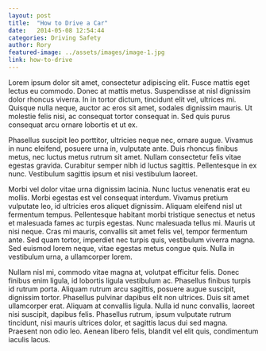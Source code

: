 ```yaml
---
layout: post
title:  "How to Drive a Car"
date:   2014-05-08 12:54:44
categories: Driving Safety
author: Rory
featured-image: ../assets/images/image-1.jpg
link: how-to-drive
---
```

Lorem ipsum dolor sit amet, consectetur adipiscing elit. Fusce mattis eget
lectus eu commodo. Donec at mattis metus. Suspendisse at nisl dignissim dolor
rhoncus viverra. In in tortor dictum, tincidunt elit vel, ultrices mi. Quisque
nulla neque, auctor ac eros sit amet, sodales dignissim mauris. Ut molestie
felis nisi, ac consequat tortor consequat in. Sed quis purus consequat arcu
ornare lobortis et ut ex.

Phasellus suscipit leo porttitor, ultricies neque nec, ornare augue. Vivamus
in nunc eleifend, posuere urna in, vulputate ante. Duis rhoncus finibus metus,
nec luctus metus rutrum sit amet. Nullam consectetur felis vitae egestas
gravida. Curabitur semper nibh id luctus sagittis. Pellentesque in ex nunc.
Vestibulum sagittis ipsum et nisi vestibulum laoreet.

Morbi vel dolor vitae urna dignissim lacinia. Nunc luctus venenatis erat eu
mollis. Morbi egestas est vel consequat interdum. Vivamus pretium vulputate
leo, id ultricies eros aliquet dignissim. Aliquam eleifend nisl ut fermentum
tempus. Pellentesque habitant morbi tristique senectus et netus et malesuada
fames ac turpis egestas. Nunc malesuada tellus mi. Mauris ut nisi neque. Cras
mi mauris, convallis sit amet felis vel, tempor fermentum ante. Sed quam tortor,
imperdiet nec turpis quis, vestibulum viverra magna. Sed euismod lorem neque,
vitae egestas metus congue quis. Nulla in vestibulum urna, a ullamcorper lorem.

Nullam nisl mi, commodo vitae magna at, volutpat efficitur felis. Donec finibus
enim ligula, id lobortis ligula vestibulum ac. Phasellus finibus turpis id
rutrum porta. Aliquam rutrum arcu sagittis, posuere augue suscipit, dignissim
tortor. Phasellus pulvinar dapibus elit non ultrices. Duis sit amet ullamcorper
erat. Aliquam at convallis ligula. Nulla id nunc convallis, laoreet nisi
suscipit, dapibus felis. Phasellus rutrum, ipsum vulputate rutrum tincidunt,
nisi mauris ultrices dolor, et sagittis lacus dui sed magna. Praesent non odio
leo. Aenean libero felis, blandit vel elit quis, condimentum iaculis lacus.
